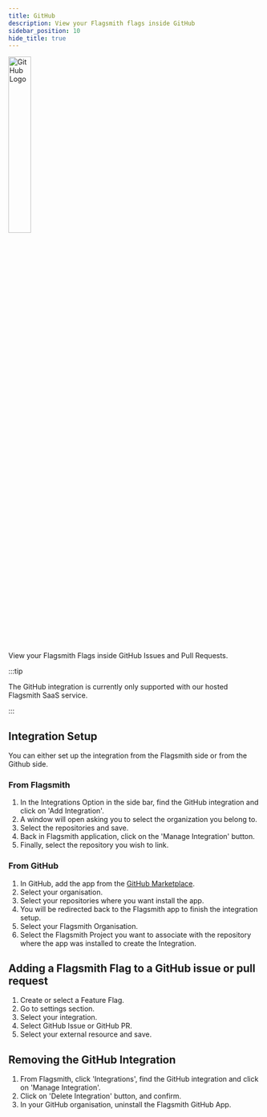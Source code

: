 ```yaml
---
title: GitHub
description: View your Flagsmith flags inside GitHub
sidebar_position: 10
hide_title: true
---
```


<img src="/img/integrations/github/github-logo.svg" alt="GitHub Logo" width="30%" height="30%"/>

View your Flagsmith Flags inside GitHub Issues and Pull Requests.

:::tip

The GitHub integration is currently only supported with our hosted Flagsmith SaaS service.

:::

## Integration Setup

You can either set up the integration from the Flagsmith side or from the Github side.

### From Flagsmith

1. In the Integrations Option in the side bar, find the GitHub integration and click on 'Add Integration'.
2. A window will open asking you to select the organization you belong to.
3. Select the repositories and save.
4. Back in Flagsmith application, click on the 'Manage Integration' button.
5. Finally, select the repository you wish to link.

### From GitHub

1. In GitHub, add the app from the [GitHub Marketplace](https://github.com/apps/flagsmith).
2. Select your organisation.
3. Select your repositories where you want install the app.
4. You will be redirected back to the Flagsmith app to finish the integration setup.
5. Select your Flagsmith Organisation.
6. Select the Flagsmith Project you want to associate with the repository where the app was installed to create the
   Integration.

## Adding a Flagsmith Flag to a GitHub issue or pull request

1. Create or select a Feature Flag.
2. Go to settings section.
3. Select your integration.
4. Select GitHub Issue or GitHub PR.
5. Select your external resource and save.

## Removing the GitHub Integration

1. From Flagsmith, click 'Integrations', find the GitHub integration and click on 'Manage Integration'.
2. Click on 'Delete Integration' button, and confirm.
3. In your GitHub organisation, uninstall the Flagsmith GitHub App.
